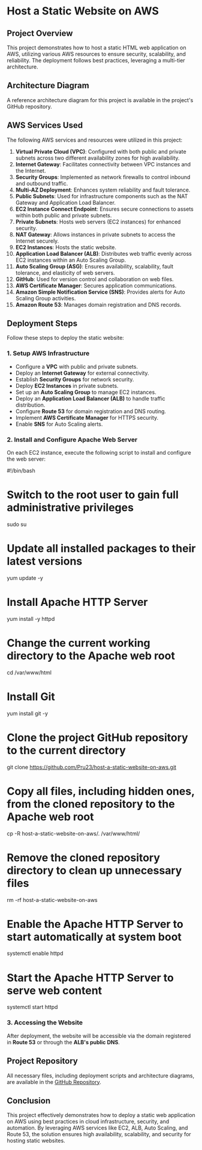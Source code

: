 # Host a Static Website on AWS

## Project Overview
This project demonstrates how to host a static HTML web application on AWS, utilizing various AWS resources to ensure security, scalability, and reliability. The deployment follows best practices, leveraging a multi-tier architecture.

## Architecture Diagram
A reference architecture diagram for this project is available in the project's GitHub repository.

## AWS Services Used
The following AWS services and resources were utilized in this project:

1. **Virtual Private Cloud (VPC)**: Configured with both public and private subnets across two different availability zones for high availability.
2. **Internet Gateway**: Facilitates connectivity between VPC instances and the Internet.
3. **Security Groups**: Implemented as network firewalls to control inbound and outbound traffic.
4. **Multi-AZ Deployment**: Enhances system reliability and fault tolerance.
5. **Public Subnets**: Used for infrastructure components such as the NAT Gateway and Application Load Balancer.
6. **EC2 Instance Connect Endpoint**: Ensures secure connections to assets within both public and private subnets.
7. **Private Subnets**: Hosts web servers (EC2 instances) for enhanced security.
8. **NAT Gateway**: Allows instances in private subnets to access the Internet securely.
9. **EC2 Instances**: Hosts the static website.
10. **Application Load Balancer (ALB)**: Distributes web traffic evenly across EC2 instances within an Auto Scaling Group.
11. **Auto Scaling Group (ASG)**: Ensures availability, scalability, fault tolerance, and elasticity of web servers.
12. **GitHub**: Used for version control and collaboration on web files.
13. **AWS Certificate Manager**: Secures application communications.
14. **Amazon Simple Notification Service (SNS)**: Provides alerts for Auto Scaling Group activities.
15. **Amazon Route 53**: Manages domain registration and DNS records.

## Deployment Steps
Follow these steps to deploy the static website:

### 1. Setup AWS Infrastructure
- Configure a **VPC** with public and private subnets.
- Deploy an **Internet Gateway** for external connectivity.
- Establish **Security Groups** for network security.
- Deploy **EC2 Instances** in private subnets.
- Set up an **Auto Scaling Group** to manage EC2 instances.
- Deploy an **Application Load Balancer (ALB)** to handle traffic distribution.
- Configure **Route 53** for domain registration and DNS routing.
- Implement **AWS Certificate Manager** for HTTPS security.
- Enable **SNS** for Auto Scaling alerts.

### 2. Install and Configure Apache Web Server
On each EC2 instance, execute the following script to install and configure the web server:

#!/bin/bash

# Switch to the root user to gain full administrative privileges
sudo su

# Update all installed packages to their latest versions
yum update -y

# Install Apache HTTP Server
yum install -y httpd

# Change the current working directory to the Apache web root
cd /var/www/html

# Install Git
yum install git -y

# Clone the project GitHub repository to the current directory
git clone https://github.com/Pru23/host-a-static-website-on-aws.git

# Copy all files, including hidden ones, from the cloned repository to the Apache web root
cp -R host-a-static-website-on-aws/. /var/www/html/

# Remove the cloned repository directory to clean up unnecessary files
rm -rf host-a-static-website-on-aws

# Enable the Apache HTTP Server to start automatically at system boot
systemctl enable httpd

# Start the Apache HTTP Server to serve web content
systemctl start httpd


### 3. Accessing the Website
After deployment, the website will be accessible via the domain registered in **Route 53** or through the **ALB's public DNS**.

## Project Repository
All necessary files, including deployment scripts and architecture diagrams, are available in the [GitHub Repository](https://github.com/Pru23/host-a-static-website-on-aws).

## Conclusion
This project effectively demonstrates how to deploy a static web application on AWS using best practices in cloud infrastructure, security, and automation. By leveraging AWS services like EC2, ALB, Auto Scaling, and Route 53, the solution ensures high availability, scalability, and security for hosting static websites.


